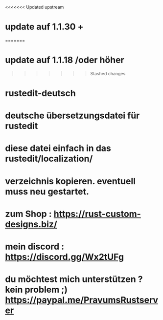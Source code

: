 <<<<<<< Updated upstream
# update auf 1.1.30 +
=======
# update auf 1.1.18 /oder höher
>>>>>>> Stashed changes
# rustedit-deutsch
# deutsche übersetzungsdatei für rustedit
# diese datei einfach in das rustedit/localization/ 
# verzeichnis kopieren. eventuell muss neu gestartet.
# zum Shop : https://rust-custom-designs.biz/
# mein discord :  https://discord.gg/Wx2tUFg
# du möchtest mich unterstützen ? kein problem ;) https://paypal.me/PravumsRustserver





